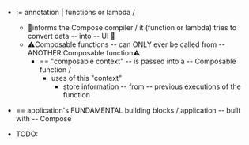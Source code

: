 * := annotation | functions or lambda /
  * 👀informs the Compose compiler / it (function or lambda) tries to convert data -- into -- UI 👀
  * ⚠️Composable functions -- can ONLY ever be called from -- ANOTHER Composable function⚠️
    * == "composable context" -- is passed into a -- Composable function /
      * uses of this "context"
        * store information -- from -- previous executions of the function
* == application's FUNDAMENTAL building blocks / application -- built with -- Compose

* TODO: